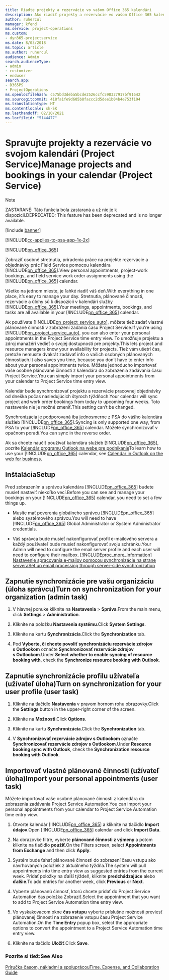 ```yaml
---
title: Riaďte projekty a rezervácie vo vašom Office 365 kalendári
description: Ako riadiť projekty a rezervácie vo vašom Office 365 kalendári
author: ruhercul
manager: kfend
ms.service: project-operations
ms.custom:
- dyn365-projectservice
ms.date: 8/03/2018
ms.topic: article
ms.author: ruhercul
audience: Admin
search.audienceType:
- admin
- customizer
- enduser
search.app:
- D365PS
- ProjectOperations
ms.openlocfilehash: c575bd3deba5bcde2526ccfc598327917bf91642
ms.sourcegitcommit: 418fa1fe9d605b8faccc2d5dee1b04b4e753f194
ms.translationtype: HT
ms.contentlocale: sk-SK
ms.lasthandoff: 02/10/2021
ms.locfileid: "5144477"
---
```

# <a name="manage-projects-and-bookings-in-your-calendar-project-service"></a><span data-ttu-id="f3184-103">Spravujte projekty a rezervácie vo svojom kalendári (Project Service)</span><span class="sxs-lookup"><span data-stu-id="f3184-103">Manage projects and bookings in your calendar (Project Service)</span></span>

> [!Note]
> <span data-ttu-id="f3184-104">ZASTARANÉ: Táto funkcia bola zastaraná a už nie je k dispozícii.</span><span class="sxs-lookup"><span data-stu-id="f3184-104">DEPRECATED: This feature has been deprecated and is no longer available.</span></span>

[!include [banner](../includes/psa-now-project-operations.md)]

[!INCLUDE[cc-applies-to-psa-app-1x-2x](../includes/cc-applies-to-psa-app-1x-2x.md)]

[!INCLUDE[pn_office_365](../includes/pn-office-365.md)] 

<span data-ttu-id="f3184-105">Zobraziť osobné stretnutia, priradenia práce na projekte rezervácie a objednávky prác Field Service pomocou kalendára [!INCLUDE[pn_office_365](../includes/pn-office-365.md)].</span><span class="sxs-lookup"><span data-stu-id="f3184-105">View personal appointments, project-work bookings, and field service work order assignments using the [!INCLUDE[pn_office_365](../includes/pn-office-365.md)] calendar.</span></span>  
  
 <span data-ttu-id="f3184-106">Všetko na jednom mieste, je ľahké riadiť váš deň.</span><span class="sxs-lookup"><span data-stu-id="f3184-106">With everything in one place, it’s easy to manage your day.</span></span> <span data-ttu-id="f3184-107">Stretnutia, plánované činnosti, rezervácie a úlohy sú k dispozícii v kalendári služby [!INCLUDE[pn_office_365](../includes/pn-office-365.md)].</span><span class="sxs-lookup"><span data-stu-id="f3184-107">Your meetings, appointments, bookings, and tasks are all available in your [!INCLUDE[pn_office_365](../includes/pn-office-365.md)] calendar.</span></span>  
  
 <span data-ttu-id="f3184-108">Ak používate [!INCLUDE[pn_project_service_auto](../includes/pn-project-service-auto.md)], môžete tiež zadať vlastné plánované činnosti v zobrazení zadania času Project Service.</span><span class="sxs-lookup"><span data-stu-id="f3184-108">If you’re using [!INCLUDE[pn_project_service_auto](../includes/pn-project-service-auto.md)], you can also enter your personal appointments in the Project Service time entry view.</span></span> <span data-ttu-id="f3184-109">To umožňuje projektu a zdroj manažéri vedieť o svojej dostupnosti pre projekty.</span><span class="sxs-lookup"><span data-stu-id="f3184-109">This lets project and resource managers know your availability for projects.</span></span> <span data-ttu-id="f3184-110">Tiež vám ušetrí čas, pretože nemusíte dvakrát zadávať info o vašich osobných plánovaných činnostiach.</span><span class="sxs-lookup"><span data-stu-id="f3184-110">It also saves you time, because you don’t have to enter info about your personal appointments twice.</span></span> <span data-ttu-id="f3184-111">Môžete jednoducho importovať vaše osobné plánované činnosti z kalendára do zobrazenia zadávania času Project Service.</span><span class="sxs-lookup"><span data-stu-id="f3184-111">You can simply import your personal appointments from your calendar to Project Service time entry view.</span></span>  
  
 <span data-ttu-id="f3184-112">Kalendár bude synchronizovať projektu a rezervácie pracovnej objednávky od dneška počas nasledujúcich štyroch týždňoch.</span><span class="sxs-lookup"><span data-stu-id="f3184-112">Your calendar will sync project and work order bookings from today to upcoming four weeks.</span></span> <span data-ttu-id="f3184-113">Toto nastavenie nie je možné zmeniť.</span><span class="sxs-lookup"><span data-stu-id="f3184-113">This setting can’t be changed.</span></span>  
  
 <span data-ttu-id="f3184-114">Synchronizácia je podporovaná iba jednosmerne z PSA do vášho kalendára služieb [!INCLUDE[pn_office_365](../includes/pn-office-365.md)].</span><span class="sxs-lookup"><span data-stu-id="f3184-114">Syncing is only supported one way, from PSA to your [!INCLUDE[pn_office_365](../includes/pn-office-365.md)] calendar.</span></span> <span data-ttu-id="f3184-115">Môžete synchronizovať v opačnom poradí.</span><span class="sxs-lookup"><span data-stu-id="f3184-115">You can sync in the reverse order.</span></span> 
  
 <span data-ttu-id="f3184-116">Ak sa chcete naučiť používať kalendára služieb [!INCLUDE[pn_office_365](../includes/pn-office-365.md)], pozrite [Kalendár programu Outlook na webe pre podnikanie](https://support.office.com/article/Calendar-in-Outlook-on-the-web-for-business-5219c457-d1fe-4c2f-9032-1a816b88e936)</span><span class="sxs-lookup"><span data-stu-id="f3184-116">To learn how to use your [!INCLUDE[pn_office_365](../includes/pn-office-365.md)] calendar, see [Calendar in Outlook on the web for business](https://support.office.com/article/Calendar-in-Outlook-on-the-web-for-business-5219c457-d1fe-4c2f-9032-1a816b88e936).</span></span>  
  
## <a name="setup"></a><span data-ttu-id="f3184-117">Inštalácia</span><span class="sxs-lookup"><span data-stu-id="f3184-117">Setup</span></span>  
 <span data-ttu-id="f3184-118">Pred zobrazením a správou kalendára [!INCLUDE[pn_office_365](../includes/pn-office-365.md)] budete musieť nastaviť niekoľko vecí.</span><span class="sxs-lookup"><span data-stu-id="f3184-118">Before you can see and manage your bookings on your [!INCLUDE[pn_office_365](../includes/pn-office-365.md)] calendar, you need to set a few things up.</span></span>  
  
- <span data-ttu-id="f3184-119">Musíte mať poverenia globálneho správcu [!INCLUDE[pn_office_365](../includes/pn-office-365.md)] alebo systémového správcu.</span><span class="sxs-lookup"><span data-stu-id="f3184-119">You will need to have [!INCLUDE[pn_office_365](../includes/pn-office-365.md)] Global Administrator or System Administrator credentials.</span></span>  
  
- <span data-ttu-id="f3184-120">Váš správca bude musieť nakonfigurovať profil e-mailového servera a každý používateľ bude musieť nakonfigurovať svoju schránku.</span><span class="sxs-lookup"><span data-stu-id="f3184-120">Your Admin will need to configure the email server profile and each user will need to configure their mailbox.</span></span> [!INCLUDE[proc_more_information](../includes/proc-more-information.md)] <span data-ttu-id="f3184-121">[Nastavenie spracovania e-mailov pomocou synchronizácie na strane servera](https://docs.microsoft.com/dynamics365/customerengagement/on-premises/admin/set-up-server-side-synchronization-of-email-appointments-contacts-and-tasks)</span><span class="sxs-lookup"><span data-stu-id="f3184-121">[Set up email processing through server-side synchronization](https://docs.microsoft.com/dynamics365/customerengagement/on-premises/admin/set-up-server-side-synchronization-of-email-appointments-contacts-and-tasks)</span></span>  
  
## <a name="turn-on-synchronization-for-your-organization-admin-task"></a><span data-ttu-id="f3184-122">Zapnutie synchronizácie pre vašu organizáciu (úloha správcu)</span><span class="sxs-lookup"><span data-stu-id="f3184-122">Turn on synchronization for your organization (admin task)</span></span>  
  
1.  <span data-ttu-id="f3184-123">V hlavnej ponuke kliknite na **Nastavenia** > **Správa**.</span><span class="sxs-lookup"><span data-stu-id="f3184-123">From the main menu, click **Settings** > **Administration**.</span></span>  
  
2.  <span data-ttu-id="f3184-124">Kliknite na položku **Nastavenia systému**.</span><span class="sxs-lookup"><span data-stu-id="f3184-124">Click **System Settings**.</span></span>  
  
3.  <span data-ttu-id="f3184-125">Kliknite na kartu **Synchronizácia**.</span><span class="sxs-lookup"><span data-stu-id="f3184-125">Click the **Synchronization** tab.</span></span>  
  
4.  <span data-ttu-id="f3184-126">Pod **Vyberte, či chcete povoliť synchronizáciu rezervácie zdrojov s Outlookom** označte **Synchronizovať rezervácie zdrojov s Outlookom**.</span><span class="sxs-lookup"><span data-stu-id="f3184-126">Under **Select whether to enable syncing of resource booking with**, check the **Synchronize resource booking with Outlook**.</span></span>  
  
## <a name="turn-on-synchronization-for-your-user-profile-user-task"></a><span data-ttu-id="f3184-127">Zapnutie synchronizácie profilu užívateľa (užívateľ úloha)</span><span class="sxs-lookup"><span data-stu-id="f3184-127">Turn on synchronization for your user profile (user task)</span></span>  
  
1.  <span data-ttu-id="f3184-128">Kliknite na tlačidlo **Nastavenia**  v pravom hornom rohu obrazovky.</span><span class="sxs-lookup"><span data-stu-id="f3184-128">Click the **Settings** button in the upper-right corner of the screen.</span></span>  
  
2.  <span data-ttu-id="f3184-129">Kliknite na **Možnosti**.</span><span class="sxs-lookup"><span data-stu-id="f3184-129">Click **Options**.</span></span>  
  
3.  <span data-ttu-id="f3184-130">Kliknite na kartu **Synchronizácia**.</span><span class="sxs-lookup"><span data-stu-id="f3184-130">Click the **Synchronization** tab.</span></span>  
  
4.  <span data-ttu-id="f3184-131">V **Synchronizovať rezervácie zdrojov s Outlookom** označte **Synchronizovať rezervácie zdrojov s Outlookom**.</span><span class="sxs-lookup"><span data-stu-id="f3184-131">Under **Resource booking sync with Outlook**, check the **Synchronization resource booking with Outlook**.</span></span>  
  
## <a name="import-your-personal-appointments-user-task"></a><span data-ttu-id="f3184-132">Importovať vlastné plánované činnosti (užívateľ úloha)</span><span class="sxs-lookup"><span data-stu-id="f3184-132">Import your personal appointments (user task)</span></span>  
 <span data-ttu-id="f3184-133">Môžete importovať vaše osobné plánované činnosti z kalendára do zobrazenia zadávania Project Service Automation.</span><span class="sxs-lookup"><span data-stu-id="f3184-133">You can import your personal appointments from your calendar to Project Service Automation time entry view.</span></span>  
  
1. <span data-ttu-id="f3184-134">Otvorte kalendár [!INCLUDE[pn_office_365](../includes/pn-office-365.md)] a kliknite na tlačidlo **Import údajov**.</span><span class="sxs-lookup"><span data-stu-id="f3184-134">Open [!INCLUDE[pn_office_365](../includes/pn-office-365.md)] calendar and click **Import Data**.</span></span>  
  
2. <span data-ttu-id="f3184-135">Na obrazovke filtre, vyberte **plánované činnosti z výmeny** a potom kliknite na tlačidlo **použiť**.</span><span class="sxs-lookup"><span data-stu-id="f3184-135">On the Filters screen, select **Appointments from Exchange** and then click **Apply**.</span></span>  
  
3. <span data-ttu-id="f3184-136">Systém bude ťahať plánované činnosti do zobrazení času vstupu ako navrhovaných položiek z aktuálneho týždňa.</span><span class="sxs-lookup"><span data-stu-id="f3184-136">The system will pull appointments into time entry view as suggested entries from the current week.</span></span> <span data-ttu-id="f3184-137">Pridať položky na ďalší týždeň, kliknite **predchádzajúce** alebo **ďalšie**.</span><span class="sxs-lookup"><span data-stu-id="f3184-137">To add entries for another week, click **Previous** or **Next**.</span></span>  
  
4. <span data-ttu-id="f3184-138">Vyberte plánovanú činnosť, ktorú chcete pridať do Project Service Automation čas položka Zobraziť.</span><span class="sxs-lookup"><span data-stu-id="f3184-138">Select the appointment that you want to add to Project Service Automation time entry view.</span></span>  
  
5. <span data-ttu-id="f3184-139">Vo vyskakovacom okne **čas vstupu** vyberte príslušné možnosti previesť plánovanej činnosti na zobrazenie vstupu času Project Service Automation.</span><span class="sxs-lookup"><span data-stu-id="f3184-139">On the **Time Entry** popup box, select the appropriate options to convert the appointment to a Project Service Automation time entry view.</span></span>  
  
6. <span data-ttu-id="f3184-140">Kliknite na tlačidlo **Uložiť**.</span><span class="sxs-lookup"><span data-stu-id="f3184-140">Click **Save**.</span></span>  
  
### <a name="see-also"></a><span data-ttu-id="f3184-141">Pozrite si tiež:</span><span class="sxs-lookup"><span data-stu-id="f3184-141">See Also</span></span>  
 [<span data-ttu-id="f3184-142">Príručka časom, nákladmi a spoluprácou</span><span class="sxs-lookup"><span data-stu-id="f3184-142">Time, Expense, and Collaboration Guide</span></span>](../psa/time-expense-collaboration-guide.md)
